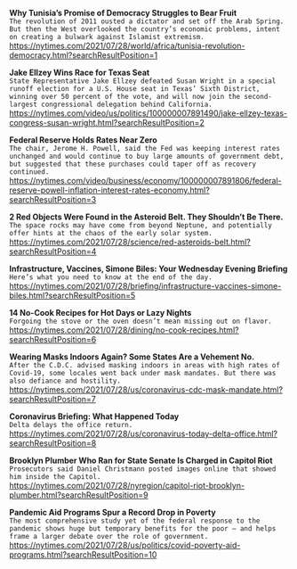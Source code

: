 **Why Tunisia’s Promise of Democracy Struggles to Bear Fruit**\
`The revolution of 2011 ousted a dictator and set off the Arab Spring. But then the West overlooked the country’s economic problems, intent on creating a bulwark against Islamist extremism.`\
https://nytimes.com/2021/07/28/world/africa/tunisia-revolution-democracy.html?searchResultPosition=1

**Jake Ellzey Wins Race for Texas Seat**\
`State Representative Jake Ellzey defeated Susan Wright in a special runoff election for a U.S. House seat in Texas’ Sixth District, winning over 50 percent of the vote, and will now join the second-largest congressional delegation behind California.`\
https://nytimes.com/video/us/politics/100000007891490/jake-ellzey-texas-congress-susan-wright.html?searchResultPosition=2

**Federal Reserve Holds Rates Near Zero**\
`The chair, Jerome H. Powell, said the Fed was keeping interest rates unchanged and would continue to buy large amounts of government debt, but suggested that these purchases could taper off as recovery continued.`\
https://nytimes.com/video/business/economy/100000007891806/federal-reserve-powell-inflation-interest-rates-economy.html?searchResultPosition=3

**2 Red Objects Were Found in the Asteroid Belt. They Shouldn’t Be There.**\
`The space rocks may have come from beyond Neptune, and potentially offer hints at the chaos of the early solar system.`\
https://nytimes.com/2021/07/28/science/red-asteroids-belt.html?searchResultPosition=4

**Infrastructure, Vaccines, Simone Biles: Your Wednesday Evening Briefing**\
`Here’s what you need to know at the end of the day.`\
https://nytimes.com/2021/07/28/briefing/infrastructure-vaccines-simone-biles.html?searchResultPosition=5

**14 No-Cook Recipes for Hot Days or Lazy Nights**\
`Forgoing the stove or the oven doesn’t mean missing out on flavor.`\
https://nytimes.com/2021/07/28/dining/no-cook-recipes.html?searchResultPosition=6

**Wearing Masks Indoors Again? Some States Are a Vehement No.**\
`After the C.D.C. advised masking indoors in areas with high rates of Covid-19, some locales went back under mask mandates. But there was also defiance and hostility.`\
https://nytimes.com/2021/07/28/us/coronavirus-cdc-mask-mandate.html?searchResultPosition=7

**Coronavirus Briefing: What Happened Today**\
`Delta delays the office return.`\
https://nytimes.com/2021/07/28/us/coronavirus-today-delta-office.html?searchResultPosition=8

**Brooklyn Plumber Who Ran for State Senate Is Charged in Capitol Riot**\
`Prosecutors said Daniel Christmann posted images online that showed him inside the Capitol.`\
https://nytimes.com/2021/07/28/nyregion/capitol-riot-brooklyn-plumber.html?searchResultPosition=9

**Pandemic Aid Programs Spur a Record Drop in Poverty**\
`The most comprehensive study yet of the federal response to the pandemic shows huge but temporary benefits for the poor — and helps frame a larger debate over the role of government.`\
https://nytimes.com/2021/07/28/us/politics/covid-poverty-aid-programs.html?searchResultPosition=10


